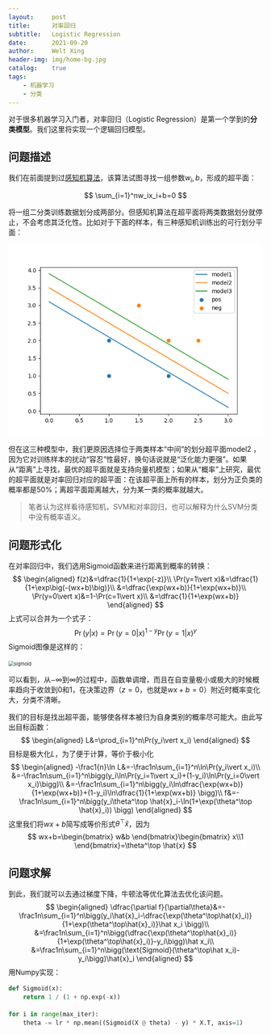 ```yaml
---
layout:     post
title:      对率回归
subtitle:   Logistic Regression
date:       2021-09-20
author:     Welt Xing
header-img: img/home-bg.jpg
catalog:    true
tags:
    - 机器学习
    - 分类
---
```


对于很多机器学习入门者，对率回归（Logistic Regression）是第一个学到的**分类模型**。我们这里将实现一个逻辑回归模型。

## 问题描述

我们在前面提到过[感知机算法](https://welts.xyz/2021/04/25/perceptron/)，该算法试图寻找一组参数$w_i,b$，形成的超平面：

$$
\sum_{i=1}^nw_ix_i+b=0
$$

将一组二分类训练数据划分成两部分。但感知机算法在超平面将两类数据划分就停止，不会考虑其泛化性。比如对于下面的样本，有三种感知机训练出的可行划分平面：

![3model](/img/3perceptron.png)

但在这三种模型中，我们更原因选择位于两类样本“中间”的划分超平面model2 ，因为它对训练样本的扰动“容忍”性最好，换句话说就是“泛化能力更强”。如果从“距离”上寻找，最优的超平面就是支持向量机模型；如果从“概率”上研究，最优的超平面就是对率回归对应的超平面：在该超平面上所有的样本，划分为正负类的概率都是50\%；离超平面距离越大，分为某一类的概率就越大。

> 笔者认为这样看待感知机，SVM和对率回归，也可以解释为什么SVM分类中没有概率语义。

## 问题形式化

在对率回归中，我们选用Sigmoid函数来进行距离到概率的转换：
$$
\begin{aligned}
f(z)&=\dfrac{1}{1+\exp(-z)}\\
\Pr(y=1\vert x)&=\dfrac{1}{1+\exp\big(-(wx+b)\big)}\\
&=\dfrac{\exp(wx+b)}{1+\exp(wx+b)}\\
\Pr(y=0\vert x)&=1-\Pr(c=1\vert x)\\
&=\dfrac{1}{1+\exp(wx+b)}
\end{aligned}
$$
上式可以合并为一个式子：
$$
\Pr(y\vert x)=\Pr(y=0\vert x)^{1-y}\Pr(y=1\vert x)^{y}
$$
Sigmoid图像是这样的：

<img src="https://welts.xyz/img/act1.png" alt="sigmoid" style="zoom: 67%;" />

可以看到，从$-\infty$到$\infty$的过程中，函数单调增，而且在自变量极小或极大的时候概率趋向于收敛到0和1，在决策边界（$z=0$，也就是$wx+b=0$）附近时概率变化大，分类不清晰。

我们的目标是找出超平面，能够使各样本被归为自身类别的概率尽可能大。由此写出目标函数：
$$
\begin{aligned}
L&=\prod_{i=1}^n\Pr(y_i\vert x_i)
\end{aligned}
$$
目标是极大化$L$，为了便于计算，等价于极小化
$$
\begin{aligned}
-\frac1{n}\ln L&=-\frac1n\sum_{i=1}^n\ln\Pr(y_i\vert x_i)\\
&=-\frac1n\sum_{i=1}^n\bigg(y_i\ln\Pr(y_i=1\vert x_i)+(1-y_i)\ln\Pr(y_i=0\vert x_i)\bigg)\\
&=-\frac1n\sum_{i=1}^n\bigg(y_i\ln\dfrac{\exp(wx+b)}{1+\exp(wx+b)}+(1-y_i)\ln\dfrac{1}{1+\exp(wx+b)} \bigg)\\
f&=-\frac1n\sum_{i=1}^n\bigg(y_i\theta^\top \hat{x}_i-\ln(1+\exp(\theta^\top \hat{x}_i)) \bigg)
\end{aligned}
$$
这里我们将$wx+b$简写成等价形式$\theta^\top\hat{x}$，因为
$$
wx+b=\begin{bmatrix}
w&b
\end{bmatrix}\begin{bmatrix}
x\\1
\end{bmatrix}=\theta^\top \hat{x}
$$

## 问题求解

到此，我们就可以去通过梯度下降，牛顿法等优化算法去优化该问题。
$$
\begin{aligned}
\dfrac{\partial f}{\partial\theta}&=-\frac1n\sum_{i=1}^n\bigg(y_i\hat{x}_i-\dfrac{\exp(\theta^\top\hat{x}_i)}{1+\exp(\theta^\top\hat{x}_i)}\hat x_i
\bigg)\\
&=\frac1n\sum_{i=1}^n\bigg(\dfrac{\exp(\theta^\top\hat{x}_i)}{1+\exp(\theta^\top\hat{x}_i)}-y_i\bigg)\hat x_i\\
&=\frac1n\sum_{i=1}^n\bigg(\text{Sigmoid}(\theta^\top\hat x_i)-y_i\bigg)\hat{x}_i
\end{aligned}
$$
用Numpy实现：

```python
def Sigmoid(x):
    return 1 / (1 + np.exp(-x))

for i in range(max_iter):
    theta -= lr * np.mean((Sigmoid(X @ theta) - y) * X.T, axis=1)
```

